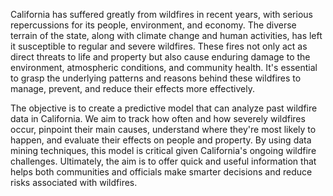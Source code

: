 California has suffered greatly from wildfires in recent years, with serious repercussions for its people, environment, and economy. The diverse terrain of the state, along with climate change and human activities, has left it susceptible to regular and severe wildfires. These fires not only act as direct threats to life and property but also cause enduring damage to the environment, atmospheric conditions, and community health. It's essential to grasp the underlying patterns and reasons behind these wildfires to manage, prevent, and reduce their effects more effectively.

The objective is to create a predictive model that can analyze past wildfire data in California. We aim to track how often and how severely wildfires occur, pinpoint their main causes, understand where they're most likely to happen, and evaluate their effects on people and property. By using data mining techniques, this model is critical given California's ongoing wildfire challenges. Ultimately, the aim is to offer quick and useful information that helps both communities and officials make smarter decisions and reduce risks associated with wildfires.
